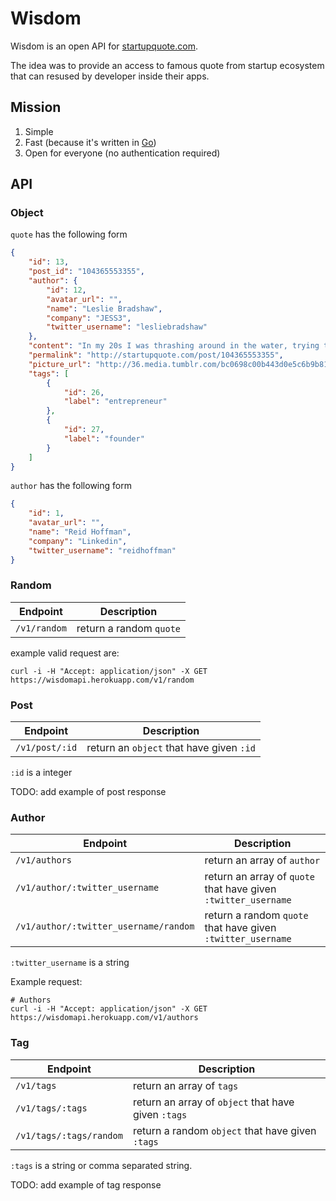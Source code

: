 # Wisdom

Wisdom is an open API for [startupquote.com](http://startupquote.com/).

The idea was to provide an access to famous quote from startup ecosystem 
that can resused by developer inside their apps.

## Mission

1. Simple
2. Fast (because it's written in [Go](http://golang.or))
3. Open for everyone (no authentication required)

## API

### Object
`quote` has the following form

```json
{
    "id": 13,
    "post_id": "104365553355",
    "author": {
        "id": 12,
        "avatar_url": "",
        "name": "Leslie Bradshaw",
        "company": "JESS3",
        "twitter_username": "lesliebradshaw"
    },
    "content": "In my 20s I was thrashing around in the water, trying to keep my head above it. In my 30s, I realized it was only three feet deep and I stood up.",
    "permalink": "http://startupquote.com/post/104365553355",
    "picture_url": "http://36.media.tumblr.com/bc0698c00b443d0e5c6b9b814d74bbd9/tumblr_nfywvtqr2C1qz6pqio1_r1_1280.png",
    "tags": [
        {
            "id": 26,
            "label": "entrepreneur"
        },
        {
            "id": 27,
            "label": "founder"
        }
    ]
}
```

`author` has the following form

```json
{
    "id": 1,
    "avatar_url": "",
    "name": "Reid Hoffman",
    "company": "Linkedin",
    "twitter_username": "reidhoffman"
}
```

### Random

| Endpoint  | Description |
| --------- | ------ |
| `/v1/random` | return a random `quote`|

example valid request are:

```
curl -i -H "Accept: application/json" -X GET https://wisdomapi.herokuapp.com/v1/random
```

### Post

| Endpoint  | Description |
| --------- | ------ |
| `/v1/post/:id` | return an `object` that have given `:id`|

`:id` is a integer

TODO: add example of post response


### Author

| Endpoint  | Description |
| --------- | ------ |
| `/v1/authors` | return an array of `author`|
| `/v1/author/:twitter_username` | return an array of `quote` that have given `:twitter_username`|
| `/v1/author/:twitter_username/random` | return a random `quote` that have given `:twitter_username`|

`:twitter_username` is a string

Example request:

```
# Authors
curl -i -H "Accept: application/json" -X GET https://wisdomapi.herokuapp.com/v1/authors
```


### Tag

| Endpoint  | Description |
| --------- | ------ |
| `/v1/tags` | return an array of `tags`|
| `/v1/tags/:tags` | return an array of `object` that have given `:tags`|
| `/v1/tags/:tags/random` | return a random `object` that have given `:tags`|

`:tags` is a string or comma separated string.

TODO: add example of tag response
